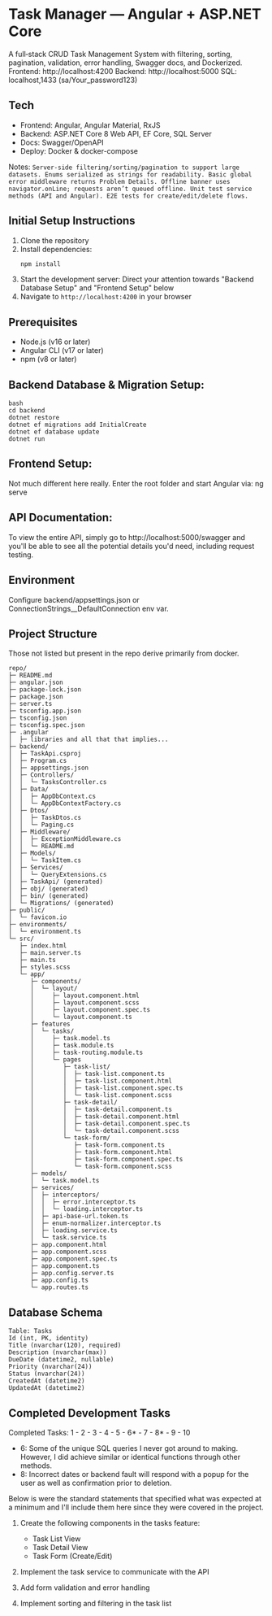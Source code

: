 # Task Manager — Angular + ASP.NET Core
A full‑stack CRUD Task Management System with filtering, sorting, pagination, validation, error handling, Swagger docs, and Dockerized. 
Frontend: http://localhost:4200
Backend: http://localhost:5000
SQL: localhost,1433 (sa/Your_password123)

## Tech
- Frontend: Angular, Angular Material, RxJS
- Backend: ASP.NET Core 8 Web API, EF Core, SQL Server
- Docs: Swagger/OpenAPI
- Deploy: Docker & docker-compose

Notes:
`Server-side filtering/sorting/pagination to support large datasets.
Enums serialized as strings for readability.
Basic global error middleware returns Problem Details.
Offline banner uses navigator.onLine; requests aren’t queued offline.
Unit test service methods (API and Angular).
E2E tests for create/edit/delete flows.
`
## Initial Setup Instructions
1. Clone the repository
2. Install dependencies:
   ```bash
   npm install
   ```
3. Start the development server:
      Direct your attention towards "Backend Database Setup" and "Frontend Setup" below
4. Navigate to `http://localhost:4200` in your browser

## Prerequisites
- Node.js (v16 or later)
- Angular CLI (v17 or later)
- npm (v8 or later)

## Backend Database & Migration Setup:
```
bash
cd backend
dotnet restore
dotnet ef migrations add InitialCreate
dotnet ef database update
dotnet run
```

## Frontend Setup:
Not much different here really. Enter the root folder and start Angular via: ng serve

## API Documentation:
To view the entire API, simply go to http://localhost:5000/swagger and you'll be able to see all the potential details you'd need, including request testing.

## Environment
Configure backend/appsettings.json or ConnectionStrings__DefaultConnection env var.

## Project Structure
Those not listed but present in the repo derive primarily from docker.
```
repo/
├─ README.md
├─ angular.json
├─ package-lock.json
├─ package.json
├─ server.ts
├─ tsconfig.app.json
├─ tsconfig.json
├─ tsconfig.spec.json
├─ .angular
│  ├─ libraries and all that that implies...
├─ backend/
│  ├─ TaskApi.csproj
│  ├─ Program.cs
│  ├─ appsettings.json
│  ├─ Controllers/
│  │  └─ TasksController.cs
│  ├─ Data/
│  │  ├─ AppDbContext.cs
│  │  └─ AppDbContextFactory.cs
│  ├─ Dtos/
│  │  ├─ TaskDtos.cs
│  │  └─ Paging.cs
│  ├─ Middleware/
│  │  ├─ ExceptionMiddleware.cs
│  │  └─ README.md
│  ├─ Models/
│  │  └─ TaskItem.cs
│  ├─ Services/
│  │  └─ QueryExtensions.cs
│  ├─ TaskApi/ (generated)
│  ├─ obj/ (generated)
│  ├─ bin/ (generated)
│  └─ Migrations/ (generated)
├─ public/
│  └─ favicon.io
├─ environments/
│  └─ environment.ts
└─ src/
   ├─ index.html
   ├─ main.server.ts
   ├─ main.ts
   ├─ styles.scss
   └─ app/
      ├─ components/
      │  └─ layout/
      │     ├─ layout.component.html
      │     ├─ layout.component.scss
      │     ├─ layout.component.spec.ts
      │     └─ layout.component.ts
      ├─ features
      │  └─ tasks/
      │     ├─ task.model.ts
      │     ├─ task.module.ts
      │     ├─ task-routing.module.ts
      │     └─ pages
      │        ├─ task-list/
      │        │  ├─ task-list.component.ts
      │        │  ├─ task-list.component.html
      │        │  ├─ task-list.component.spec.ts
      │        │  └─ task-list.component.scss
      │        ├─ task-detail/
      │        │  ├─ task-detail.component.ts
      │        │  ├─ task-detail.component.html
      │        │  ├─ task-detail.component.spec.ts
      │        │  └─ task-detail.component.scss
      │        └─ task-form/
      │           ├─ task-form.component.ts
      │           ├─ task-form.component.html
      │           ├─ task-form.component.spec.ts
      │           └─ task-form.component.scss
      ├─ models/
      │  └─ task.model.ts
      ├─ services/
      │  ├─ interceptors/
      │  │  ├─ error.interceptor.ts
      │  │  └─ loading.interceptor.ts
      │  ├─ api-base-url.token.ts
      │  ├─ enum-normalizer.interceptor.ts
      │  ├─ loading.service.ts
      │  └─ task.service.ts
      ├─ app.component.html
      ├─ app.component.scss
      ├─ app.component.spec.ts
      ├─ app.component.ts
      ├─ app.config.server.ts
      ├─ app.config.ts
      └─ app.routes.ts
```


## Database Schema
```
Table: Tasks
Id (int, PK, identity)
Title (nvarchar(120), required)
Description (nvarchar(max))
DueDate (datetime2, nullable)
Priority (nvarchar(24))
Status (nvarchar(24))
CreatedAt (datetime2)
UpdatedAt (datetime2)
```

## Completed Development Tasks
Completed Tasks: 1 - 2 - 3 - 4 - 5 - 6* - 7 - 8* - 9 - 10
* 6: Some of the unique SQL queries I never got around to making. However, I did achieve similar or identical functions through other methods.
* 8: Incorrect dates or backend fault will respond with a popup for the user as well as confirmation prior to deletion.

Below is were the standard statements that specified what was expected at a minimum and I'll include them here since they were covered in the project.

1. Create the following components in the tasks feature:
   - Task List View
   - Task Detail View
   - Task Form (Create/Edit)

2. Implement the task service to communicate with the API

3. Add form validation and error handling

4. Implement sorting and filtering in the task list
